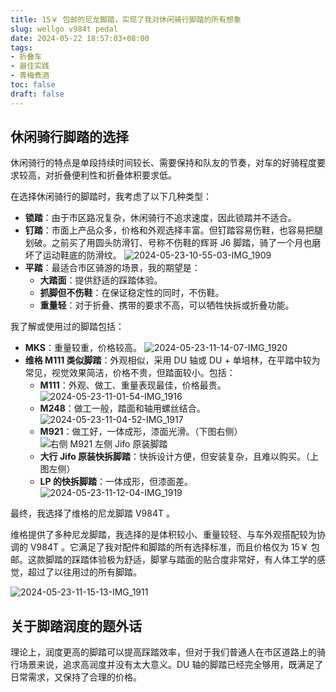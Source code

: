 ```yaml
---
title: 15￥ 包邮的尼龙脚踏，实现了我对休闲骑行脚踏的所有想象
slug: wellgo v984t pedal
date: 2024-05-22 18:57:03+08:00
tags:
- 折叠车
- 最佳实践
- 青梅煮酒
toc: false
draft: false
---
```


## 休闲骑行脚踏的选择

休闲骑行的特点是单段持续时间较长、需要保持和队友的节奏，对车的好骑程度要求较高，对折叠便利性和折叠体积要求低。

在选择休闲骑行的脚踏时，我考虑了以下几种类型：

- **锁踏**：由于市区路况复杂，休闲骑行不追求速度，因此锁踏并不适合。
- **钉踏**：市面上产品众多，价格和外观选择丰富。但钉踏容易伤鞋，也容易把腿划破。之前买了用圆头防滑钉、号称不伤鞋的辉哥 J6 脚踏，骑了一个月也磨坏了运动鞋底的防滑纹。
  ![2024-05-23-10-55-03-IMG_1909](https://raw.githubusercontent.com/xbot/image-hosting/master/blog/2024-05-23-10-55-03-IMG_1909.jpeg)
- **平踏**：最适合市区骑游的场景，我的期望是：
	- **大踏面**：提供舒适的踩踏体验。
	- **抓脚但不伤鞋**：在保证稳定性的同时，不伤鞋。
	- **重量轻**：对于折叠、携带的要求不高，可以牺牲快拆或折叠功能。

我了解或使用过的脚踏包括：

- **MKS**：重量较重，价格较高。
  ![2024-05-23-11-14-07-IMG_1920](https://raw.githubusercontent.com/xbot/image-hosting/master/blog/2024-05-23-11-14-07-IMG_1920.jpeg)
- **维格 M111 类似脚踏**：外观相似，采用 DU 轴或 DU + 单培林，在平踏中较为常见，视觉效果简洁，价格不贵，但踏面较小。包括：
	- **M111**：外观、做工、重量表现最佳，价格最贵。
	 ![2024-05-23-11-01-54-IMG_1916](https://raw.githubusercontent.com/xbot/image-hosting/master/blog/2024-05-23-11-01-54-IMG_1916.jpeg)
	- **M248**：做工一般，踏面和轴用螺丝结合。
	 ![2024-05-23-11-04-52-IMG_1917](https://raw.githubusercontent.com/xbot/image-hosting/master/blog/2024-05-23-11-04-52-IMG_1917.jpeg)
	- **M921**：做工好，一体成形，漆面光滑。（下图右侧）
	 ![右侧 M921 左侧 Jifo 原装脚踏](https://raw.githubusercontent.com/xbot/image-hosting/master/blog/2024-05-23-11-06-29-IMG_0827.jpeg)
	- **大行 Jifo 原装快拆脚踏**：快拆设计方便，但安装复杂，且难以购买。（上图左侧）
	- **LP 的快拆脚踏**：一体成形，但漆面差。
	 ![2024-05-23-11-12-04-IMG_1919](https://raw.githubusercontent.com/xbot/image-hosting/master/blog/2024-05-23-11-12-04-IMG_1919.jpeg)

最终，我选择了维格的尼龙脚踏 V984T 。

维格提供了多种尼龙脚踏，我选择的是体积较小、重量较轻、与车外观搭配较为协调的 V984T 。它满足了我对配件和脚踏的所有选择标准，而且价格仅为 15￥ 包邮。这款脚踏的踩踏体验极为舒适，脚掌与踏面的贴合度非常好，有人体工学的感觉，超过了以往用过的所有脚踏。

![2024-05-23-11-15-13-IMG_1911](https://raw.githubusercontent.com/xbot/image-hosting/master/blog/2024-05-23-11-15-13-IMG_1911.jpeg)

## 关于脚踏润度的题外话

理论上，润度更高的脚踏可以提高踩踏效率，但对于我们普通人在市区道路上的骑行场景来说，追求高润度并没有太大意义。DU 轴的脚踏已经完全够用，既满足了日常需求，又保持了合理的价格。